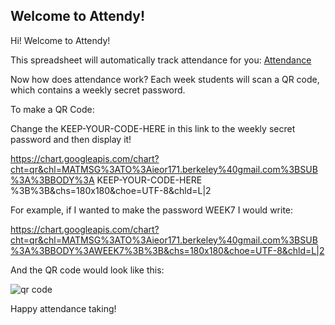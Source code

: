 ## Welcome to Attendy!

Hi! Welcome to Attendy!

This spreadsheet will automatically track attendance for you: <a href='https://docs.google.com/spreadsheets/d/11_kqC3xLnkT3evQBfSx_L7TmtgzeszhXTkMx8hyZRxg/edit?usp=sharing'>Attendance</a><br>

Now how does attendance work? 
Each week students will scan a QR code, which contains a weekly secret password.

To make a QR Code:

Change the KEEP-YOUR-CODE-HERE in this link to the weekly secret password and then display it!

https://chart.googleapis.com/chart?cht=qr&chl=MATMSG%3ATO%3Aieor171.berkeley%40gmail.com%3BSUB%3A%3BBODY%3A KEEP-YOUR-CODE-HERE %3B%3B&chs=180x180&choe=UTF-8&chld=L|2

For example, if I wanted to make the password WEEK7 I would write:

https://chart.googleapis.com/chart?cht=qr&chl=MATMSG%3ATO%3Aieor171.berkeley%40gmail.com%3BSUB%3A%3BBODY%3AWEEK7%3B%3B&chs=180x180&choe=UTF-8&chld=L|2

And the QR code would look like this: 

<img src="https://chart.googleapis.com/chart?cht=qr&chl=MATMSG%3ATO%3Aieor171.berkeley%40gmail.com%3BSUB%3A%3BBODY%3AWEEK7%3B%3B&chs=180x180&choe=UTF-8&chld=L|2" 
rel='nofollow' alt='qr code' align="middle"><a href='http://www.qrcode-generator.de' border='0' style='cursor:default'  rel='nofollow'></a>

Happy attendance taking!
